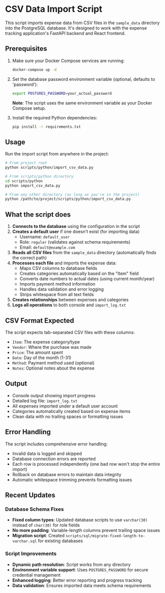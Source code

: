 # CSV Data Import Script

This script imports expense data from CSV files in the `sample_data` directory into the PostgreSQL database. It's designed to work with the expense tracking application's FastAPI backend and React frontend.

## Prerequisites

1. Make sure your Docker Compose services are running:
   ```bash
   docker-compose up -d
   ```

2. Set the database password environment variable (optional, defaults to 'password'):
   ```bash
   export POSTGRES_PASSWORD=your_actual_password
   ```
   
   **Note**: The script uses the same environment variable as your Docker Compose setup.

3. Install the required Python dependencies:
   ```bash
   pip install -r requirements.txt
   ```

## Usage

Run the import script from anywhere in the project:

```bash
# From project root
python scripts/python/import_csv_data.py

# From scripts/python directory
cd scripts/python
python import_csv_data.py

# From any other directory (as long as you're in the project)
python /path/to/project/scripts/python/import_csv_data.py
```

## What the script does

1. **Connects to the database** using the configuration in the script
2. **Creates a default user** if one doesn't exist (for importing data)
   - Username: `default_user`
   - Role: `regular` (validates against schema requirements)
   - Email: `default@example.com`
3. **Reads all CSV files** from the `sample_data` directory (automatically finds the correct path)
4. **Processes each file** and imports the expense data:
   - Maps CSV columns to database fields
   - Creates categories automatically based on the "Item" field
   - Converts date numbers to actual dates (using current month/year)
   - Imports payment method information
   - Handles data validation and error logging
   - Strips whitespace from all text fields
5. **Creates relationships** between expenses and categories
6. **Logs all operations** to both console and `import_log.txt`

## CSV Format Expected

The script expects tab-separated CSV files with these columns:
- `Item`: The expense category/type
- `Vendor`: Where the purchase was made
- `Price`: The amount spent
- `Date`: Day of the month (1-31)
- `Method`: Payment method used (optional)
- `Notes`: Optional notes about the expense

## Output

- Console output showing import progress
- Detailed log file: `import_log.txt`
- All expenses imported under a default user account
- Categories automatically created based on expense items
- Clean data with no trailing spaces or formatting issues

## Error Handling

The script includes comprehensive error handling:
- Invalid data is logged and skipped
- Database connection errors are reported
- Each row is processed independently (one bad row won't stop the entire import)
- Rollback on database errors to maintain data integrity
- Automatic whitespace trimming prevents formatting issues

## Recent Updates

### Database Schema Fixes
- **Fixed column types**: Updated database scripts to use `varchar(30)` instead of `char(30)` for role fields
- **No more padding**: Variable-length columns prevent trailing space issues
- **Migration script**: Created `scripts/sql/migrate-fixed-length-to-varchar.sql` for existing databases

### Script Improvements
- **Dynamic path resolution**: Script works from any directory
- **Environment variable support**: Uses `POSTGRES_PASSWORD` for secure credential management
- **Enhanced logging**: Better error reporting and progress tracking
- **Data validation**: Ensures imported data meets schema requirements 